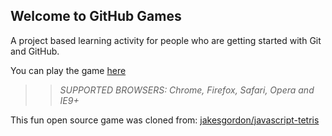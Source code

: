 ## Welcome to GitHub Games

A project based learning activity for people who are getting started with Git and GitHub.

You can play the game [here](https://natalie-marra.github.io/github-games/)

>> _*SUPPORTED BROWSERS*: Chrome, Firefox, Safari, Opera and IE9+_

This fun open source game was cloned from: [jakesgordon/javascript-tetris](https://github.com/jakesgordon/javascript-tetris)
